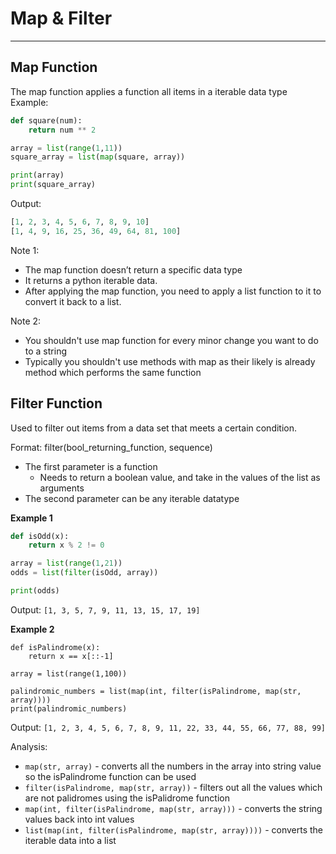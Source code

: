 # Map & Filter
---
## Map Function
The map function applies a function all items in a iterable data type
Example:
```python
def square(num):
    return num ** 2

array = list(range(1,11))
square_array = list(map(square, array))

print(array)
print(square_array)
```
Output:
```python
[1, 2, 3, 4, 5, 6, 7, 8, 9, 10]
[1, 4, 9, 16, 25, 36, 49, 64, 81, 100]
```
Note 1:    
   * The map function doesn’t return a specific data type
   * It returns a python iterable data. 
   * After applying the map function, you need to apply a list function to it to convert it back to a list.

Note 2:   
   * You shouldn't use map function for every minor change you want to do to a string
   * Typically you shouldn't use methods with map as their likely is already method which performs the same function
## Filter Function
Used to filter out items from a data set that meets a certain condition.

Format: filter(bool_returning_function, sequence)
* The first parameter is a function
     * Needs to return a boolean value, and take in the values of the list as arguments
* The second parameter can be any iterable datatype

**Example 1**
```python
def isOdd(x):
    return x % 2 != 0

array = list(range(1,21))
odds = list(filter(isOdd, array))

print(odds)
```
Output: 
```[1, 3, 5, 7, 9, 11, 13, 15, 17, 19]```

**Example 2**
```
def isPalindrome(x):
    return x == x[::-1]

array = list(range(1,100))

palindromic_numbers = list(map(int, filter(isPalindrome, map(str, array))))
print(palindromic_numbers)
```
Output: ```[1, 2, 3, 4, 5, 6, 7, 8, 9, 11, 22, 33, 44, 55, 66, 77, 88, 99]```

Analysis:
* ```map(str, array)``` - converts all the numbers in the array into string value so the isPalindrome function can be used
* ```filter(isPalindrome, map(str, array))``` - filters out all the values which are not palidromes using the isPalidrome function
* ```map(int, filter(isPalindrome, map(str, array)))``` - converts the string values back into int values
* ```list(map(int, filter(isPalindrome, map(str, array))))``` - converts the iterable data into a list
